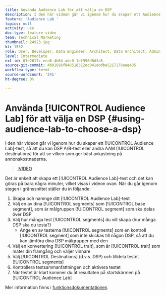 ```yaml
---
title: Använda Audience Lab för att välja en DSP
description: I den här videon går vi igenom hur du skapar ett Audience Lab-test, så att du kan testa A/B-DSP eller andra AAM för att se vilken som ger bäst avkastning på annonskostnaderna.
feature: 'Audience Lab '
topics: null
activity: use
doc-type: feature video
team: Technical Marketing
thumbnail: 24923.jpg
kt: 1552
role: User, Developer, Data Engineer, Architect, Data Architect, Admin, Leader
level: Intermediate
exl-id: 03e2617c-eea6-4b64-adc0-1ef996d8d3a5
source-git-commit: 4b91696f840518312ec041abdbe5217178aee405
workflow-type: tm+mt
source-wordcount: '241'
ht-degree: 0%

---
```


# Använda [!UICONTROL Audience Lab] för att välja en DSP {#using-audience-lab-to-choose-a-dsp}

I den här videon går vi igenom hur du skapar ett [!UICONTROL Audience Lab]-test, så att du kan DSP A/B-test eller andra AAM [!UICONTROL destinations] för att se vilken som ger bäst avkastning på annonskostnaderna.

>[!VIDEO](https://video.tv.adobe.com/v/24923/?quality=12)

Det är enkelt att skapa ett [!UICONTROL Audience Lab]-test och det kan göras på bara några minuter, vilket visas i videon ovan. När du går igenom stegen i gränssnittet ställer du in följande:

1. Skapa och namnge ditt [!UICONTROL Audience Lab]-test
1. Välj en av dina [!UICONTROL segments] som [!UICONTROL base segment], som är målgruppen [!UICONTROL segment] som ska delas över DSP
1. Välj hur många test [!UICONTROL segments] du vill skapa (hur många DSP ska du testa?)
   * Ange en av testerna [!UICONTROL segments] som en kontroll [!UICONTROL segment] som inte skickas till någon DSP, så att du kan jämföra dina DSP målgrupper med den
1. Välj en konvertering [!UICONTROL trait], som är [!UICONTROL trait] som mäter din framgång och väljer vinnare
1. Välj [!UICONTROL Destinations] (d.v.s. DSP) och tilldela testet [!UICONTROL segments]
1. Kontrollera testsammanfattningen och aktivera testet
1. När testet är klart kommer du åt resultaten på startskärmen på [!UICONTROL Audience Lab]

Mer information finns i [funktionsdokumentationen](https://marketing.adobe.com/resources/help/en_US/aam/audience-lab.html).
